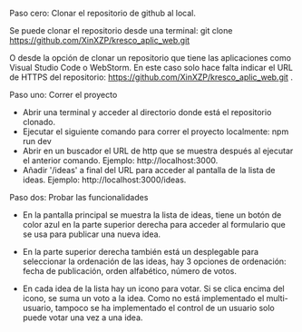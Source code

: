 Paso cero: Clonar el repositorio de github al local.

Se puede clonar el repositorio desde una terminal:
    git clone https://github.com/XinXZP/kresco_aplic_web.git

O desde la opción de clonar un repositorio que tiene las aplicaciones como Visual Studio Code o WebStorm. En este caso solo hace falta indicar el URL de HTTPS del repositorio: https://github.com/XinXZP/kresco_aplic_web.git . 



Paso uno: Correr el proyecto

- Abrir una terminal y acceder al directorio donde está el repositorio clonado.
- Ejecutar el siguiente comando para correr el proyecto localmente:
    npm run dev
- Abrir en un buscador el URL de http que se muestra después al ejecutar el anterior comando.
    Ejemplo: http://localhost:3000.
- Añadir '/ideas' a final del URL para acceder al pantalla de la lista de ideas.
    Ejemplo: http://localhost:3000/ideas.



Paso dos: Probar las funcionalidades 

- En la pantalla principal se muestra la lista de ideas, tiene un botón de color azul en la parte superior derecha para acceder al formulario que se usa para publicar una nueva idea.

- En la parte superior derecha también está un desplegable para seleccionar la ordenación de las ideas, hay 3 opciones de ordenación: fecha de publicación, orden alfabético, número de votos.

- En cada idea de la lista hay un icono para votar. Si se clica encima del icono, se suma un voto a la idea. Como no está implementado el multi-usuario, tampoco se ha implementado el control de un usuario solo puede votar una vez a una idea. 